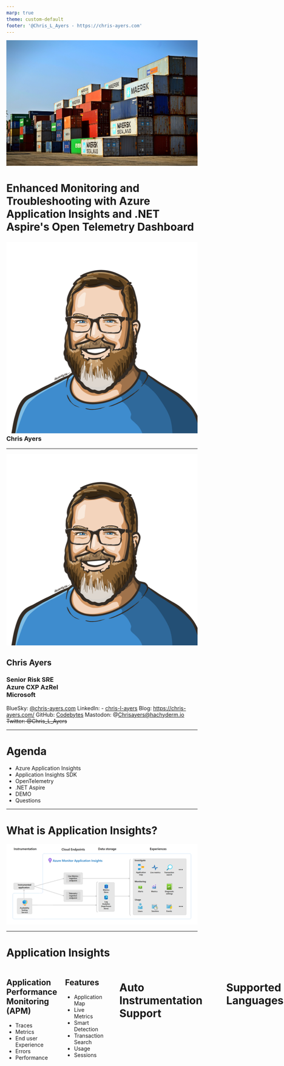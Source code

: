 ```yaml
---
marp: true
theme: custom-default
footer: '@Chris_L_Ayers - https://chris-ayers.com'
---
```


<!-- _footer: 'https://github.com/codebytes/app-insights' -->

![bg right](img/containers.jpg)
# Enhanced Monitoring and Troubleshooting with Azure Application Insights and .NET Aspire's Open Telemetry Dashboard
### ![w:60px](./img/portrait.png) Chris Ayers

---

![bg left:40%](./img/portrait.png)

## Chris Ayers

### Senior Risk SRE<br>Azure CXP AzRel<br>Microsoft

<i class="fa-brands fa-bluesky"></i> BlueSky: [@chris-ayers.com](https://bsky.app/profile/chris-ayers.com)
<i class="fa-brands fa-linkedin"></i> LinkedIn: - [chris\-l\-ayers](https://linkedin.com/in/chris-l-ayers/)
<i class="fa fa-window-maximize"></i> Blog: [https://chris-ayers\.com/](https://chris-ayers.com/)
<i class="fa-brands fa-github"></i> GitHub: [Codebytes](https://github.com/codebytes)
<i class="fa-brands fa-mastodon"></i> Mastodon: @Chrisayers@hachyderm.io
~~<i class="fa-brands fa-twitter"></i> Twitter: @Chris_L_Ayers~~

---

# Agenda

- Azure Application Insights
- Application Insights SDK
- OpenTelemetry
- .NET Aspire
- DEMO
- Questions
  
---

# What is Application Insights?

![alt text](img/app-insights.png)

---

# Application Insights

<div class="columns">
<div>

## Application Performance Monitoring (APM)

- Traces
- Metrics
- End user Experience
- Errors
- Performance

</div>
<div>

## Features

- Application Map
- Live Metrics
- Smart Detection
- Transaction Search
- Usage
- Sessions

</div>

---

# Auto Instrumentation Support

| Environment / Provider | .NETFramework | .NET |  Java | Node.js | Python |
| --- | --- | --- | --- | --- | --- |
| Azure App Service on Windows  | ✅ | ✅ |  ✅ |  ✅ | ❌ |
| Azure App Service on Linux  | ❌ | ✅ | ✅ | ✅ | ✅ |
| Azure Functions - basic | ✅ | ✅ | ✅ | ✅ | ✅ |
| Azure Functions - dependencies | ❌ | ❌ | ✅ | ❌ | ❌ |
| Azure Kubernetes Service (AKS) | ❌ | ❌ | ✅ | ❌ | ❌ |
| VMs Windows | ✅ | ✅ | ✅ | ❌ | ❌ |
| Standalone agent | ❌ | ❌ | ✅ | ❌ | ❌ |

---

# Supported Languages

<div class="columns">
<div>

## OpenTelemetry Distro

- ASP.NET Core
- .NET
- Java
- Node.js
- Python

</div>
<div>

## SDK (Classic API)

- ASP.NET
- ASP.NET Core
- Java
- Node.js
- Python
- Javascript

</div>

---

# Application map

<div class="columns">
<div>

- Spot performance bottlenecks or failure hotspots across all components of your distributed application.
- Each node on the map represents an application component or its dependencies.

</div>
<div>

![alt text](img/application-map.png)

</div>
</div>

---

# Smart Detection

<div class="columns">
<div>

- Automatic alerts based on your app
- Triggers when outside the usual pattern.
- Alerts on custom or standard metrics.

</div>
<div>

![alt text](img/smart-detection.png)

</div>
</div>

---

# Live Metrics

- Validate a fix while it's released by watching performance and failure counts.
- Watch the effect of test loads and diagnose issues live.
- Get exception traces as they happen.

![bg right fit](img/live-metrics.png)

---

# Transaction Search

- Search in the Portal or Visual Studio
- Filter by Events
- Filter by custom properties
- Filter by exceptions
- Filter by performance
- Filter by dependencies

![bg right fit](img/transaction-search.png)

---

# Usage

- Sessions
- Users
- Page views
- Events
- Cohorts
- Funnels

![bg right fit](img/usage.png)

---

# OpenTelemetry

- **OpenTelemetry** is an open-source observability framework.
- It provides:
  - **Metrics** (Quantitative data on performance)
  - **Logs** (Records of events)
  - **Traces** (Insights into request flows)
- Supports a wide range of programming languages and frameworks.
- Part of the **CNCF** (Cloud Native Computing Foundation).

---

# Why Use OpenTelemetry?

- **Vendor-Neutral**: Collect once, export to any observability platform (e.g., Prometheus, Grafana).
- **Unified Standard**: No need to integrate multiple tools for metrics, logs, and traces.
- **Full Stack Coverage**: From backend services to frontend apps.
- **Improved Monitoring**: Provides deeper insights into distributed systems.
- **Better Root Cause Analysis**: Visualizes the path of a request across services.

---

# Components of OpenTelemetry

- **API**: Defines how applications create and interact with telemetry data.
- **SDK**: Implements the API for different languages.
- **Instrumentation**: Automatically or manually collect data from code.
- **Collectors**: Agent or service that processes and exports telemetry data.
- **Exporters**: Sends data to a monitoring backend like Jaeger, Zipkin, or Prometheus.

---

# OpenTelemetry Collector

![alt text](image.png)

---

# Azure Monitor OpenTelemetry Distro

![alt text](image-1.png)

---

# DEMO TIME

---

![bg](img/questions.jpg)

---

# Resources 

<div class="columns">
<div>

## Links

- [Application Insights overview](https://learn.microsoft.com/en-us/azure/azure-monitor/app/app-insights-overview)
- [Enable Azure Monitor OpenTelemetry for .NET, Node.js, Python, and Java applications](https://learn.microsoft.com/en-us/azure/azure-monitor/app/opentelemetry-enable?tabs=aspnetcore)


</div>
<div>

## Chris Ayers 

<i class="fa-brands fa-bluesky"></i> BlueSky: [@chris-ayers.com](https://bsky.app/profile/chris-ayers.com)
<i class="fa-brands fa-linkedin"></i> LinkedIn: - [chris\-l\-ayers](https://linkedin.com/in/chris-l-ayers/)
<i class="fa fa-window-maximize"></i> Blog: [https://chris-ayers\.com/](https://chris-ayers.com/)
<i class="fa-brands fa-github"></i> GitHub: [Codebytes](https://github.com/codebytes)
<i class="fa-brands fa-mastodon"></i> Mastodon: @Chrisayers@hachyderm.io
~~<i class="fa-brands fa-twitter"></i> Twitter: @Chris_L_Ayers~~

</div>

</div>
